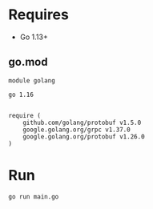# Requires

- Go 1.13+

## go.mod
```
module golang

go 1.16


require (
	github.com/golang/protobuf v1.5.0
	google.golang.org/grpc v1.37.0
	google.golang.org/protobuf v1.26.0
)

```

# Run

```shell
go run main.go
```